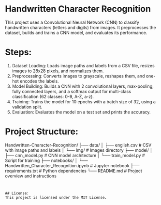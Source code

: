 # Handwritten Character Recognition

This project uses a Convolutional Neural Network (CNN) to classify handwritten characters (letters and digits) from images. It preprocesses the dataset, builds and trains a CNN model, and evaluates its performance.

# Steps:
1. Dataset Loading: Loads image paths and labels from a CSV file, resizes images to 28x28 pixels, and normalizes them.
2. Preprocessing: Converts images to grayscale, reshapes them, and one-hot encodes the labels.
3. Model Building: Builds a CNN with 2 convolutional layers, max-pooling, fully connected layers, and a softmax output for multi-class classification (62 classes: 0-9, A-Z, a-z).
4. Training: Trains the model for 10 epochs with a batch size of 32, using a validation split.
5. Evaluation: Evaluates the model on a test set and prints the accuracy.

# Project Structure:

Handwritten-Character-Recognition/
├── data/
│   ├── english.csv  # CSV with image paths and labels
│   └── Img/         # Images directory
├── model/
│   ├── cnn_model.py # CNN model architecture
│   └── train_model.py # Script for training
├── notebooks/
│   └── Handwritten_Character_Recognition.ipynb # Jupyter notebook
├── requirements.txt # Python dependencies
└── README.md # Project overview and instructions
```


## License:
This project is licensed under the MIT License.
